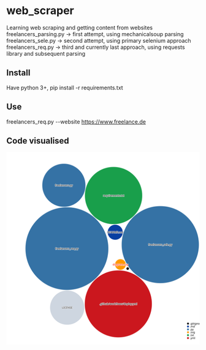 # web_scraper
Learning web scraping and getting content from websites
freelancers_parsing.py -> first attempt, using mechanicalsoup parsing
freelancers_sele.py -> second attempt, using primary selenium approach
freelancers_req.py -> third and currently last approach, using requests library and subsequent parsing

## Install
Have python 3+,
pip install -r requirements.txt

## Use
freelancers_req.py --website https://www.freelance.de


## Code visualised  

![Visualization of the codebase](./diagram.svg)  

